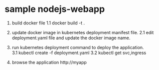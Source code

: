 # sample nodejs-webapp

1. build docker file
1.1 docker build -t .

2. update docker image in kubernetes deployment manifest file. 
2.1 edit deployment.yaml file and update the docker image name. 

3. run kubernetes deployment command to deploy the application.  
3.1 kubectl create -f deployment.yaml 
3.2 kubectl get svc,ingress 

4. browse the application http://myapp 

